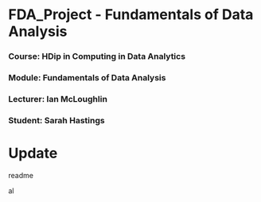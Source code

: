 # FDA_Project - Fundamentals of Data Analysis

### Course: HDip in Computing in Data Analytics
### Module:  Fundamentals of Data Analysis
### Lecturer: Ian McLoughlin
### Student: Sarah Hastings


# Update

readme



al